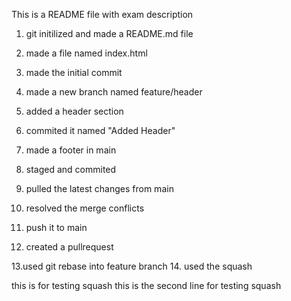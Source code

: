 This is a README file with exam description

1. git initilized and made a README.md file

2. made a file named index.html
3. made the initial commit
4. made a new branch named feature/header
5. added a header section
6. commited it named "Added Header"

7. made a footer in main
8. staged and commited
9. pulled the latest changes from main
10. resolved the merge conflicts
11. push it to main
12. created a pullrequest

13.used git rebase into feature branch 14. used the squash

this is for testing squash
this is the second line for testing squash
